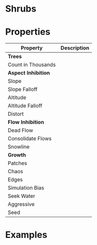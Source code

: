 # Shrubs


# Properties


| Property | Description| 
| -------- | -----------|
| **Trees** |  |
| Count in Thousands |  |
| **Aspect Inhibition** |  |
| Slope |  |
| Slope Falloff |  |
| Altitude |  |
| Altitude Falloff |  |
| Distort |  |
| **Flow Inhibition** |  |
| Dead Flow |  |
| Consolidate Flows |  |
| Snowline |  |
| **Growth** |  |
| Patches |  |
| Chaos |  |
| Edges |  |
| Simulation Bias |  |
| Seek Water |  |
| Aggressive |  |
| Seed |  |




# Examples

